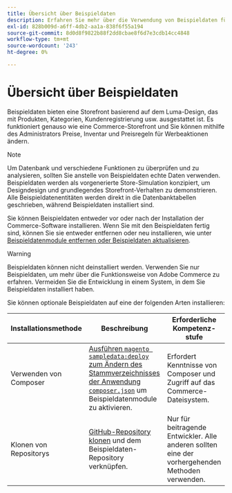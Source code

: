 ```yaml
---
title: Übersicht über Beispieldaten
description: Erfahren Sie mehr über die Verwendung von Beispieldaten für Adobe Commerce-Projekte.
exl-id: 828b009d-a6ff-4db2-aa1a-838f6f55a194
source-git-commit: 8d0d8f9822b88f2dd8cbae8f6d7e3cdb14cc4848
workflow-type: tm+mt
source-wordcount: '243'
ht-degree: 0%

---
```


# Übersicht über Beispieldaten

Beispieldaten bieten eine Storefront basierend auf dem Luma-Design, das mit Produkten, Kategorien, Kundenregistrierung usw. ausgestattet ist. Es funktioniert genauso wie eine Commerce-Storefront und Sie können mithilfe des Administrators Preise, Inventar und Preisregeln für Werbeaktionen ändern.

>[!NOTE]
>
>Um Datenbank und verschiedene Funktionen zu überprüfen und zu analysieren, sollten Sie anstelle von Beispieldaten echte Daten verwenden. Beispieldaten werden als vorgenerierte Store-Simulation konzipiert, um Designdesign und grundlegendes Storefront-Verhalten zu demonstrieren. Alle Beispieldatenentitäten werden direkt in die Datenbanktabellen geschrieben, während Beispieldaten installiert sind.

Sie können Beispieldaten entweder vor oder nach der Installation der Commerce-Software installieren. Wenn Sie mit den Beispieldaten fertig sind, können Sie sie entweder entfernen oder neu installieren, wie unter [Beispieldatenmodule entfernen oder Beispieldaten aktualisieren](remove-or-update.md).

>[!WARNING]
>
>Beispieldaten können nicht deinstalliert werden. Verwenden Sie nur Beispieldaten, um mehr über die Funktionsweise von Adobe Commerce zu erfahren. Vermeiden Sie die Entwicklung in einem System, in dem Sie Beispieldaten installiert haben.

Sie können optionale Beispieldaten auf eine der folgenden Arten installieren:

| Installationsmethode | Beschreibung | Erforderliche Kompetenz-stufe |
|--- |--- |--- |
| Verwenden von Composer | [Ausführen `magento sampledata:deploy` zum Ändern des Stammverzeichnisses der Anwendung `composer.json`](composer-packages.md) um Beispieldatenmodule zu aktivieren. | Erfordert Kenntnisse von Composer und Zugriff auf das Commerce-Dateisystem. |
| Klonen von Repositorys | [GitHub-Repository klonen](git-repositories.md) und dem Beispieldaten-Repository verknüpfen. | Nur für beitragende Entwickler. Alle anderen sollten eine der vorhergehenden Methoden verwenden. |
